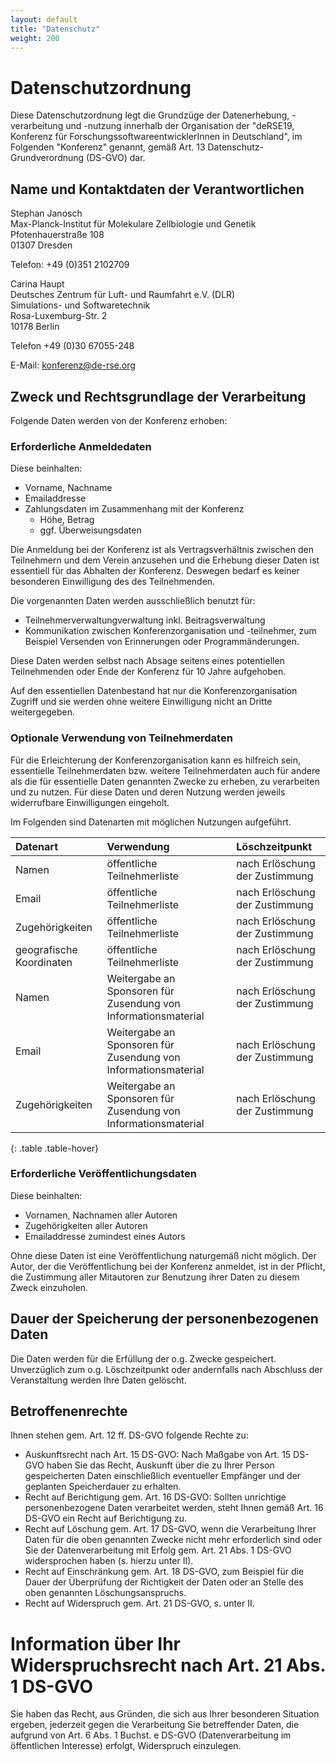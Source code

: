 ```yaml
---
layout: default
title: "Datenschutz"
weight: 200
---
```


# Datenschutzordnung

Diese Datenschutzordnung legt die Grundzüge der Datenerhebung, -verarbeitung und -nutzung innerhalb der Organisation der "deRSE19, Konferenz für ForschungssoftwareentwicklerInnen in Deutschland", im Folgenden "Konferenz" genannt, gemäß Art. 13 Datenschutz-Grundverordnung (DS-GVO) dar.

## Name und Kontaktdaten der Verantwortlichen

Stephan Janosch<br>
Max-Planck-Institut für Molekulare Zellbiologie und Genetik<br>
Pfotenhauerstraße 108<br>
01307 Dresden<br>

Telefon: +49 (0)351 2102709

Carina Haupt<br>
Deutsches Zentrum für Luft- und Raumfahrt e.V. (DLR)<br>
Simulations- und Softwaretechnik<br>
Rosa-Luxemburg-Str. 2<br>
10178 Berlin

Telefon +49 (0)30 67055-248

E-Mail: konferenz@de-rse.org

## Zweck und Rechtsgrundlage der Verarbeitung

Folgende Daten werden von der Konferenz erhoben:

### Erforderliche Anmeldedaten
Diese beinhalten:

- Vorname, Nachname
- Emailaddresse
- Zahlungsdaten im Zusammenhang mit der Konferenz
    - Höhe, Betrag
    - ggf. Überweisungsdaten

Die Anmeldung bei der Konferenz ist als Vertragsverhältnis zwischen den Teilnehmern und dem Verein anzusehen und die Erhebung dieser Daten ist essentiell für das Abhalten der Konferenz.
Deswegen bedarf es keiner besonderen Einwilligung des des Teilnehmenden.

Die vorgenannten Daten werden ausschließlich benutzt für:

- Teilnehmerverwaltungverwaltung inkl. Beitragsverwaltung
- Kommunikation zwischen Konferenzorganisation und -teilnehmer, zum Beispiel Versenden
  von Erinnerungen oder Programmänderungen.

Diese Daten werden selbst nach Absage seitens eines potentiellen Teilnehmenden oder Ende der Konferenz für 10 Jahre aufgehoben.

Auf den essentiellen Datenbestand hat nur die Konferenzorganisation Zugriff und sie werden ohne weitere Einwilligung nicht an Dritte weitergegeben.

### Optionale Verwendung von Teilnehmerdaten

Für die Erleichterung der Konferenzorganisation kann es hilfreich sein, essentielle Teilnehmerdaten bzw. weitere Teilnehmerdaten auch für andere als die für essentielle Daten genannten Zwecke zu erheben, zu verarbeiten und zu nutzen.
Für diese Daten und deren Nutzung werden jeweils widerrufbare Einwilligungen eingeholt.

Im Folgenden sind Datenarten mit möglichen Nutzungen aufgeführt.

| Datenart      | Verwendung       | Löschzeitpunkt     |
|:--------------|:----------------------------|:-------------------|
|Namen          |öffentliche Teilnehmerliste| nach Erlöschung der Zustimmung |
|Email          |öffentliche Teilnehmerliste| nach Erlöschung der Zustimmung |
|Zugehörigkeiten|öffentliche Teilnehmerliste| nach Erlöschung der Zustimmung |
|geografische Koordinaten|öffentliche Teilnehmerliste| nach Erlöschung der Zustimmung |
|Namen          |Weitergabe an Sponsoren für Zusendung von Informationsmaterial| nach Erlöschung der Zustimmung |
|Email          |Weitergabe an Sponsoren für Zusendung von Informationsmaterial| nach Erlöschung der Zustimmung |
|Zugehörigkeiten|Weitergabe an Sponsoren für Zusendung von Informationsmaterial| nach Erlöschung der Zustimmung |
{: .table .table-hover}

### Erforderliche Veröffentlichungsdaten
Diese beinhalten:

- Vornamen, Nachnamen aller Autoren
- Zugehörigkeiten aller Autoren
- Emailaddresse zumindest eines Autors

Ohne diese Daten ist eine Veröffentlichung naturgemäß nicht möglich. Der Autor, der die
Veröffentlichung bei der Konferenz anmeldet, ist in der Pflicht, die Zustimmung aller
Mitautoren zur Benutzung ihrer Daten zu diesem Zweck einzuholen.

## Dauer der Speicherung der personenbezogenen Daten

Die Daten werden für die Erfüllung der o.g. Zwecke gespeichert. Unverzüglich zum
o.g. Löschzeitpunkt oder andernfalls nach Abschluss der Veranstaltung werden Ihre Daten gelöscht.

## Betroffenenrechte

Ihnen stehen gem. Art. 12 ff. DS-GVO folgende Rechte zu:

- Auskunftsrecht nach Art. 15 DS-GVO: Nach Maßgabe von Art. 15 DS-GVO haben Sie das Recht, Auskunft über die zu Ihrer Person gespeicherten Daten einschließlich eventueller Empfänger und der geplanten Speicherdauer zu erhalten.
- Recht auf Berichtigung gem. Art. 16 DS-GVO: Sollten unrichtige personenbezogene Daten verarbeitet werden, steht Ihnen gemäß Art. 16 DS-GVO ein Recht auf Berichtigung zu.
- Recht auf Löschung gem. Art. 17 DS-GVO, wenn die Verarbeitung Ihrer Daten für die oben genannten Zwecke nicht mehr erforderlich sind oder Sie der Datenverarbeitung mit Erfolg gem. Art. 21 Abs. 1 DS-GVO widersprochen haben (s. hierzu unter II).
- Recht auf Einschränkung gem. Art. 18 DS-GVO, zum Beispiel für die Dauer der Überprüfung der Richtigkeit der Daten oder an Stelle des oben genannten Löschungsanspruchs.
- Recht auf Widerspruch gem. Art. 21 DS-GVO, s. unter II.

# Information über Ihr Widerspruchsrecht nach Art. 21 Abs. 1 DS-GVO

Sie haben das Recht, aus Gründen, die sich aus Ihrer besonderen Situation ergeben, jederzeit
gegen die Verarbeitung Sie betreffender Daten, die aufgrund von Art. 6 Abs. 1 Buchst. e DS-GVO (Datenverarbeitung im öffentlichen Interesse) erfolgt, Widerspruch einzulegen.


